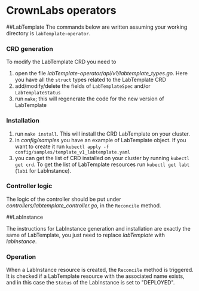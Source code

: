 # CrownLabs operators

##LabTemplate
The commands below are written assuming your working directory is `labTemplate-operator`.

### CRD generation
To modify the LabTemplate CRD you need to
1. open the file _labTemplate-operator/api/v1/labtemplate_types.go_. Here you have all the `struct` types related to the LabTemplate CRD
2. add/modify/delete the fields of `LabTemplateSpec` and/or `LabTemplateStatus`
3. run `make`; this will regenerate the code for the new version of LabTemplate

### Installation
1. run `make install`. This will install the CRD LabTemplate on your cluster.
2. in _config/samples_ you have an example of LabTemplate object. If you want to create it run `kubectl apply -f config/samples/template_v1_labtemplate.yaml`
3. you can get the list of CRD installed on your cluster by running `kubectl get crd`.
To get the list of LabTemplate resources run `kubectl get labt` (`labi` for LabInstance).

### Controller logic
The logic of the controller should be put under _controllers/labtemplate_controller.go_, in the `Reconcile` method.

##LabInstance

The instructions for LabInstance generation and installation are exactly the same of LabTemplate, you just need to replace _labTemplate_ with _labInstance_. 

### Operation
When a LabInstance resource is created, the `Reconcile` method is triggered. It is checked if a LabTemplate resource with the associated name exists, and in this case the `Status` of the LabInstance is set to "DEPLOYED".